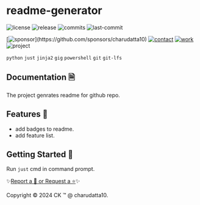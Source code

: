 
# readme-generator

<!-- Badges: Project Status GitHub -->
![license](https://flat.badgen.net/static/license/GPL-3.0/blue)
![release](https://flat.badgen.net/github/release/charudatta10/readme-generator)
![commits](https://flat.badgen.net/github/commits/charudatta10/readme-generator)
![last-commit](https://flat.badgen.net/github/last-commit/charudatta10/readme-generator)

[![sponsor](https://flat.badgen.net//static/sponsor/%E2%9D%A4?)](https://github.com/sponsors/charudatta10)
[![contact](https://flat.badgen.net//static/contact/%E2%98%8E)](https://charudatta10.github.io/LinkNet/)
[![work](https://flat.badgen.net//static/portfolio/%F0%9F%96%BF)](https://charudatta10.github.io/myblog/)
![project](https://flat.badgen.net///static/project/readme-generator)

<!-- Badges: Tools used -->
`python` `just` `jinja2` `gig` `powershell` `git` `git-lfs` 

## Documentation 🗎

The project genrates readme for github repo.  

## Features 🌟

- add badges to readme. 
- add feature list. 

## Getting Started 🌱

Run `just` cmd in command prompt.

✨[Report a 🐛 or Request a ⭐](https://github.com//readme-generator/issues)✨

Copyright :copyright: 2024 CK :tm: @ charudatta10.   

<!-- Acknowledgment, References, Misc -->
